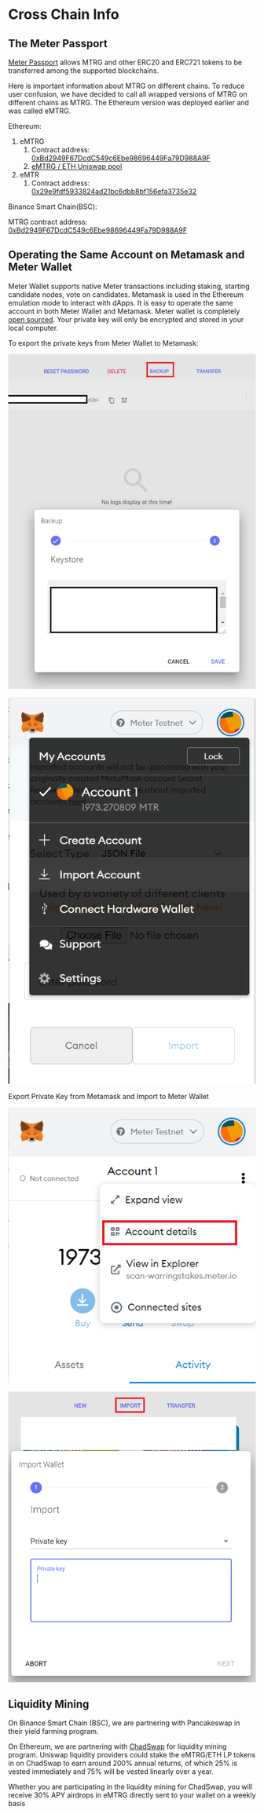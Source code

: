 # Cross Chain Info

## The Meter Passport

[Meter Passport](https://passport.meter.io) allows MTRG and other ERC20 and ERC721 tokens to be transferred among the supported blockchains. 

Here is important information about MTRG on different chains.  To reduce user confusion, we have decided to call all wrapped versions of MTRG on different chains as MTRG.  The Ethereum version was deployed earlier and was called eMTRG.

Ethereum:

1. eMTRG
   1. Contract address: [0xBd2949F67DcdC549c6Ebe98696449Fa79D988A9F](https://etherscan.io/token/0xBd2949F67DcdC549c6Ebe98696449Fa79D988A9F)
   2. [eMTRG / ETH Uniswap pool](https://uniswap.info/pair/0x837f68d11cd15e8ab10dd5f3f210516f2cf2bcfb)
2. eMTR
   1. Contract address: [0x29e9fdf5933824ad21bc6dbb8bf156efa3735e32](https://etherscan.io/token/0x29e9fdf5933824ad21bc6dbb8bf156efa3735e32)

Binance Smart Chain\(BSC\):

MTRG contract address: [0xBd2949F67DcdC549c6Ebe98696449Fa79D988A9F](https://etherscan.io/token/0xBd2949F67DcdC549c6Ebe98696449Fa79D988A9F)

## Operating the Same Account on Metamask and Meter Wallet

Meter Wallet supports native Meter transactions including staking, starting candidate nodes, vote on candidates.  Metamask is used in the Ethereum emulation mode to interact with dApps.  It is easy to operate the same account in both Meter Wallet and Metamask.  Meter wallet is completely [open sourced](https://github.com/meterio/meter-wallet).  Your private key will only be encrypted and stored in your local computer.

To export the private keys from Meter Wallet to Metamask:

![Backup Keystore into a .json file from MeterWallet](../.gitbook/assets/image%20%2811%29.png)

![Import the .json file into Metamask](../.gitbook/assets/image%20%2810%29.png)

Export Private Key from Metamask and Import to Meter Wallet

![Export Private Key from Account details in Metamask](../.gitbook/assets/image%20%2812%29.png)

![Import Metamask Private Key to Meterwallet](../.gitbook/assets/image%20%289%29.png)



## Liquidity Mining

On Binance Smart Chain \(BSC\), we are partnering with Pancakeswap in their yield farming program. 

On Ethereum, we are partnering with [ChadSwap](https://chadswap.finance) for liquidity mining program. Uniswap liquidity providers could stake the eMTRG/ETH LP tokens in on ChadSwap to earn around 200% annual returns, of which 25% is vested immediately and 75% will be vested linearly over a year.

Whether you are participating in the liquidity mining for ChadSwap, you will receive 30% APY airdrops in eMTRG directly sent to your wallet on a weekly basis

